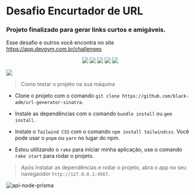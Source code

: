 # Desafio Encurtador de URL
### Projeto finalizado para gerar links curtos e amigáveis.

Esse desafio e outros você encontra no site https://app.devgym.com.br/challenges
<p align="center">
<img src="https://img.shields.io/badge/ruby-%23CC342D.svg?style=for-the-badge&logo=ruby&logoColor=white" />
<img src="https://img.shields.io/badge/rails-%23CC0000.svg?style=for-the-badge&logo=ruby-on-rails&logoColor=white" />
<img src="https://img.shields.io/badge/javascript-%23323330.svg?style=for-the-badge&logo=javascript&logoColor=%23F7DF1E" />
<img src="https://img.shields.io/badge/tailwindcss-%2338B2AC.svg?style=for-the-badge&logo=tailwind-css&logoColor=white" />
<img src="https://img.shields.io/badge/pnpm-%234a4a4a.svg?style=for-the-badge&logo=pnpm&logoColor=f69220" />
</p>

<img src="https://i.ibb.co/mqZHGJz/Captura-de-tela-de-2023-09-16-03-24-50.png" />
</br>

> Como testar o projeto na sua máquina
- Clone o projeto com o comando `git clone https://github.com/black-adm/url-generator-sinatra`.

- Instale as dependências com o comando `bundle install` ou `gem install`.

- Instale o `Tailwind CSS` com o comando `npm install tailwindcss`. Você pode usar o `pnpm` ou `yarn` no lugar do npm.

- Estou utilizando o `rake` para iniciar minha aplicação, use o comando `rake start` para rodar o projeto.

> Após instalar as dependências e rodar o projeto, abra o app no seu navegaodor `http://127.0.0.1:4567`.

![api-node-prisma](https://i.ibb.co/1Xg40rM/Captura-de-tela-de-2023-09-16-03-25-02.png)



